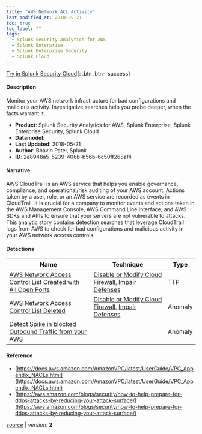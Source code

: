 ```yaml
---
title: "AWS Network ACL Activity"
last_modified_at: 2018-05-21
toc: true
toc_label: ""
tags:
  - Splunk Security Analytics for AWS
  - Splunk Enterprise
  - Splunk Enterprise Security
  - Splunk Cloud
---
```


[Try in Splunk Security Cloud](https://www.splunk.com/en_us/cyber-security.html){: .btn .btn--success}

#### Description

Monitor your AWS network infrastructure for bad configurations and malicious activity. Investigative searches help you probe deeper, when the facts warrant it.

- **Product**: Splunk Security Analytics for AWS, Splunk Enterprise, Splunk Enterprise Security, Splunk Cloud
- **Datamodel**: 
- **Last Updated**: 2018-05-21
- **Author**: Bhavin Patel, Splunk
- **ID**: 2e8948a5-5239-406b-b56b-6c50ff268af4

#### Narrative

AWS CloudTrail is an AWS service that helps you enable governance, compliance, and operational/risk auditing of your AWS account. Actions taken by a user, role, or an AWS service are recorded as events in CloudTrail. It is crucial for a company to monitor events and actions taken in the AWS Management Console, AWS Command Line Interface, and AWS SDKs and APIs to ensure that your servers are not vulnerable to attacks. This analytic story contains detection searches that leverage CloudTrail logs from AWS to check for bad configurations and malicious activity in your AWS network access controls.

#### Detections

| Name        | Technique   | Type         |
| ----------- | ----------- |--------------|
| [AWS Network Access Control List Created with All Open Ports](/cloud/aws_network_access_control_list_created_with_all_open_ports/) | [Disable or Modify Cloud Firewall](/tags/#disable-or-modify-cloud-firewall), [Impair Defenses](/tags/#impair-defenses) | TTP |
| [AWS Network Access Control List Deleted](/cloud/aws_network_access_control_list_deleted/) | [Disable or Modify Cloud Firewall](/tags/#disable-or-modify-cloud-firewall), [Impair Defenses](/tags/#impair-defenses) | Anomaly |
| [Detect Spike in blocked Outbound Traffic from your AWS](/cloud/detect_spike_in_blocked_outbound_traffic_from_your_aws/) |  | Anomaly |

#### Reference

* [https://docs.aws.amazon.com/AmazonVPC/latest/UserGuide/VPC_Appendix_NACLs.html](https://docs.aws.amazon.com/AmazonVPC/latest/UserGuide/VPC_Appendix_NACLs.html)
* [https://aws.amazon.com/blogs/security/how-to-help-prepare-for-ddos-attacks-by-reducing-your-attack-surface/](https://aws.amazon.com/blogs/security/how-to-help-prepare-for-ddos-attacks-by-reducing-your-attack-surface/)



[*source*](https://github.com/splunk/security_content/tree/develop/stories/aws_network_acl_activity.yml) \| *version*: **2**